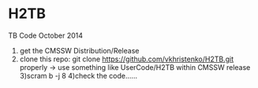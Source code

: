 # H2TB
TB Code October 2014 

1) get the CMSSW Distribution/Release
2) clone this repo: git clone https://github.com/vkhristenko/H2TB.git properly
  -> use something like UserCode/H2TB within CMSSW release
3)scram b -j 8 
4)check the code......
